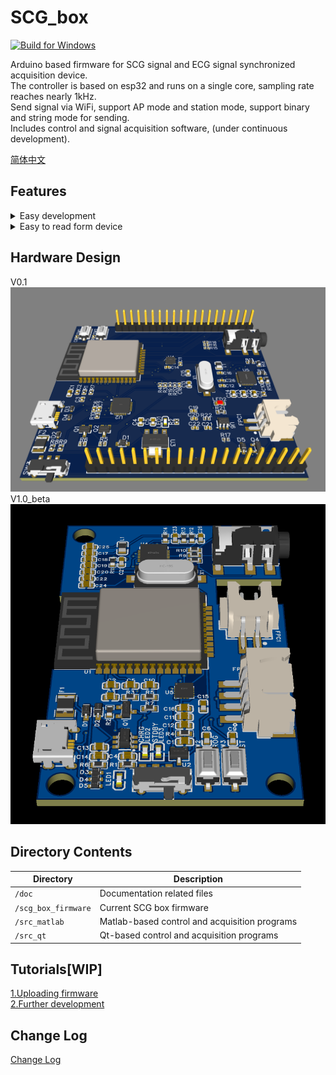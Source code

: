 # SCG_box

[![Build for Windows](https://github.com/Pluze/scg_studio/actions/workflows/windows_mingw.yml/badge.svg)](https://github.com/Pluze/scg_studio/actions/workflows/windows_mingw.yml)

Arduino based firmware for SCG signal and ECG signal synchronized acquisition device.  
The controller is based on esp32 and runs on a single core, sampling rate reaches nearly 1kHz.  
Send signal via WiFi, support AP mode and station mode, support binary and string mode for sending.   
Includes control and signal acquisition software, (under continuous development). 

[简体中文](./doc/README_zh_CN.md)


## Features

<details>
<summary>Easy development</summary>

+ Based on the ESP32 Arduino library, following the Arduino programming habits
+ Core functions can be called directly

</details>

<details>
<summary>Easy to read form device</summary>

+ Data can be sent in binary or as strings directly, easy to read by the host
+ Data stored as an array, easy for further development

</details>

## Hardware Design
V0.1  
![V0.1](./doc/fig/board3d.png)  
V1.0_beta  
![V1.0_beta](./doc/fig/newboard3d.png)  

## Directory Contents

| Directory             | Description                                   |
| --------------------- | --------------------------------------------- |
| ``/doc``              | Documentation related files                   |
| ``/scg_box_firmware`` | Current SCG box firmware                      |
| ``/src_matlab``       | Matlab-based control and acquisition programs |
| ``/src_qt``           | Qt-based control and acquisition programs     |

## Tutorials[WIP]
[1.Uploading firmware](./doc/upload.md)  
[2.Further development](./doc/dev.md)  

## Change Log
[Change Log](./doc/CHANGELOG_zh_CN.md)
